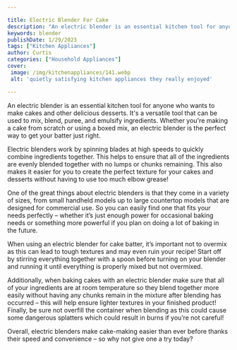 ```yaml
---

title: Electric Blender For Cake
description: "An electric blender is an essential kitchen tool for anyone who wants to make cakes and other delicious desserts. It's a versatile...keep going and find out"
keywords: blender
publishDate: 1/29/2023
tags: ["Kitchen Appliances"]
author: Curtis
categories: ["Household Appliances"]
cover: 
 image: /img/kitchenappliances/141.webp
 alt: 'quietly satisfying kitchen appliances they really enjoyed'

---
```


An electric blender is an essential kitchen tool for anyone who wants to make cakes and other delicious desserts. It's a versatile tool that can be used to mix, blend, puree, and emulsify ingredients. Whether you're making a cake from scratch or using a boxed mix, an electric blender is the perfect way to get your batter just right.

Electric blenders work by spinning blades at high speeds to quickly combine ingredients together. This helps to ensure that all of the ingredients are evenly blended together with no lumps or chunks remaining. This also makes it easier for you to create the perfect texture for your cakes and desserts without having to use too much elbow grease!

One of the great things about electric blenders is that they come in a variety of sizes, from small handheld models up to large countertop models that are designed for commercial use. So you can easily find one that fits your needs perfectly – whether it’s just enough power for occasional baking needs or something more powerful if you plan on doing a lot of baking in the future. 

When using an electric blender for cake batter, it’s important not to overmix as this can lead to tough textures and may even ruin your recipe! Start off by stirring everything together with a spoon before turning on your blender and running it until everything is properly mixed but not overmixed. 
 
Additionally, when baking cakes with an electric blender make sure that all of your ingredients are at room temperature so they blend together more easily without having any chunks remain in the mixture after blending has occurred – this will help ensure lighter textures in your finished product! Finally, be sure not overfill the container when blending as this could cause some dangerous splatters which could result in burns if you’re not careful! 

Overall, electric blenders make cake-making easier than ever before thanks their speed and convenience – so why not give one a try today?

